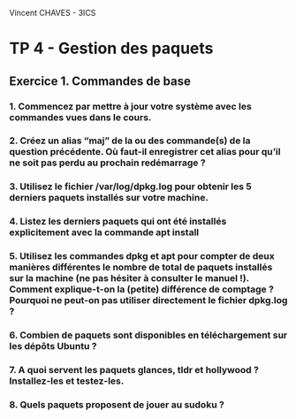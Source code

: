 Vincent CHAVES - 3ICS

# TP 4 - Gestion des paquets

## Exercice 1. Commandes de base

### 1. Commencez par mettre à jour votre système avec les commandes vues dans le cours.
### 2. Créez un alias “maj” de la ou des commande(s) de la question précédente. Où faut-il enregistrer cet alias pour qu’il ne soit pas perdu au prochain redémarrage ?
### 3. Utilisez le fichier /var/log/dpkg.log pour obtenir les 5 derniers paquets installés sur votre machine.
### 4. Listez les derniers paquets qui ont été installés explicitement avec la commande apt install
### 5. Utilisez les commandes dpkg et apt pour compter de deux manières différentes le nombre de total de paquets installés sur la machine (ne pas hésiter à consulter le manuel !). Comment explique-t-on la (petite) différence de comptage ? Pourquoi ne peut-on pas utiliser directement le fichier dpkg.log ?
### 6. Combien de paquets sont disponibles en téléchargement sur les dépôts Ubuntu ?
### 7. A quoi servent les paquets glances, tldr et hollywood ? Installez-les et testez-les.
### 8. Quels paquets proposent de jouer au sudoku ?

